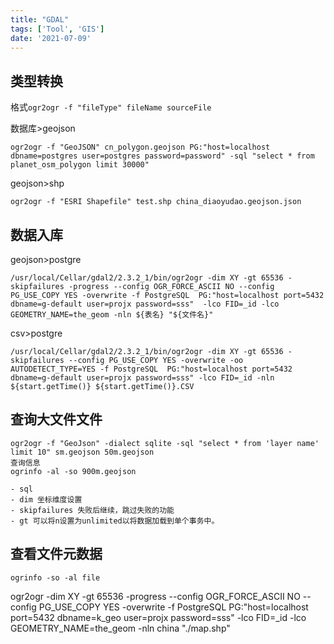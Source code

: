```yaml
---
title: "GDAL"
tags: ['Tool', 'GIS']
date: '2021-07-09'
---
```


## 类型转换

格式`ogr2ogr -f "fileType" fileName sourceFile`

数据库>geojson

```
ogr2ogr -f "GeoJSON" cn_polygon.geojson PG:"host=localhost dbname=postgres user=postgres password=password" -sql "select * from planet_osm_polygon limit 30000"
```

geojson>shp

```
ogr2ogr -f "ESRI Shapefile" test.shp china_diaoyudao.geojson.json

```

## 数据入库

geojson>postgre

```
/usr/local/Cellar/gdal2/2.3.2_1/bin/ogr2ogr -dim XY -gt 65536 -skipfailures -progress --config OGR_FORCE_ASCII NO --config PG_USE_COPY YES -overwrite -f PostgreSQL  PG:"host=localhost port=5432 dbname=g-default user=projx password=sss"  -lco FID=_id -lco GEOMETRY_NAME=the_geom -nln ${表名} "${文件名}"
```

csv>postgre

```
/usr/local/Cellar/gdal2/2.3.2_1/bin/ogr2ogr -dim XY -gt 65536 -skipfailures --config PG_USE_COPY YES -overwrite -oo AUTODETECT_TYPE=YES -f PostgreSQL  PG:"host=localhost port=5432 dbname=g-default user=projx password=sss" -lco FID=_id -nln ${start.getTime()} ${start.getTime()}.CSV
```

## 查询大文件文件

```
ogr2ogr -f "GeoJson" -dialect sqlite -sql "select * from 'layer name' limit 10" sm.geojson 50m.geojson
查询信息
ogrinfo -al -so 900m.geojson

- sql
- dim 坐标维度设置
- skipfailures 失败后继续，跳过失败的功能
- gt 可以将n设置为unlimited以将数据加载到单个事务中。

```

## 查看文件元数据

```
ogrinfo -so -al file

```

ogr2ogr -dim XY -gt 65536 -progress --config OGR_FORCE_ASCII NO --config PG_USE_COPY YES -overwrite -f PostgreSQL  PG:"host=localhost port=5432 dbname=k_geo user=projx password=sss"  -lco FID=_id -lco GEOMETRY_NAME=the_geom -nln china "./map.shp"
